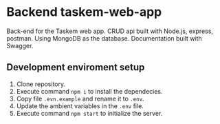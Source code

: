 # Backend taskem-web-app

Back-end for the Taskem web app. CRUD api built with Node.js, express, postman. Using MongoDB as the database. Documentation built with Swagger. 

## Development enviroment setup

1. Clone repository.
1. Execute command `npm i` to install the dependecies.
1. Copy file `.evn.example` and rename it to `.env`.
1. Update the ambient variables in the `.env` file.
1. Execute command `npm start` to initialize the server.
